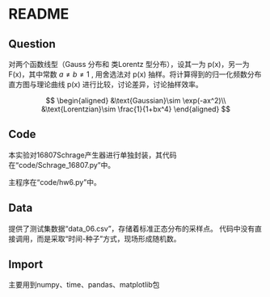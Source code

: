 # README

## Question

对两个函数线型（Gauss 分布和 类Lorentz 型分布），设其一为 p(x)，另一为F(x)，其中常数 $a\neq b\neq 1$  , 用舍选法对 p(x) 抽样。将计算得到的归一化频数分布直方图与理论曲线 p(x) 进行比较，讨论差异，讨论抽样效率。

$$
\begin{aligned}
    &\text{Gaussian}\sim \exp(-ax^2)\\
    &\text{Lorentzian}\sim \frac{1}{1+bx^4}
\end{aligned}
$$

## Code

本实验对16807Schrage产生器进行单独封装，其代码在“code/Schrage_16807.py”中。

主程序在“code/hw6.py”中。

## Data

提供了测试集数据“data_06.csv”，存储着标准正态分布的采样点。
代码中没有直接调用，而是采取“时间-种子”方式，现场形成随机数。

## Import

主要用到numpy、time、pandas、matplotlib包